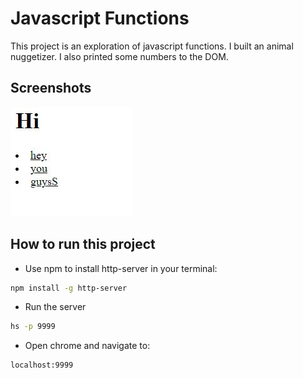 # Javascript Functions

This project is an exploration  of javascript functions. I built an animal nuggetizer. I also printed some numbers to the DOM. 

## Screenshots
![Main screenshot](./screenshots/Capture.JPG)


## How to run this project
* Use npm to install http-server in your terminal:
```sh
npm install -g http-server
```
* Run the server
```sh
hs -p 9999
```
* Open chrome and navigate to:
```
localhost:9999
```